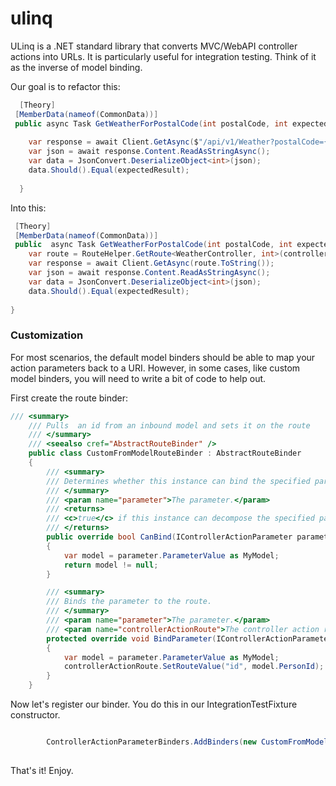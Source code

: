 # ulinq
ULinq is a .NET standard library that converts MVC/WebAPI controller actions into URLs. It is particularly useful for integration testing.  Think of it as the inverse of model binding.

Our goal is to refactor this:
```csharp
  [Theory]
 [MemberData(nameof(CommonData))]
 public async Task GetWeatherForPostalCode(int postalCode, int expectedResult){
  
    var response = await Client.GetAsync($"/api/v1/Weather?postalCode={postalCode}");
    var json = await response.Content.ReadAsStringAsync();
    var data = JsonConvert.DeserializeObject<int>(json);
    data.Should().Equal(expectedResult);
   
  } 
```
Into this:
``` csharp
 [Theory]
 [MemberData(nameof(CommonData))]
 public  async Task GetWeatherForPostalCode(int postalCode, int expectedResult){
    var route = RouteHelper.GetRoute<WeatherController, int>(controller => controller.GetByPostalCode(postalCode));
    var response = await Client.GetAsync(route.ToString());
    var json = await response.Content.ReadAsStringAsync();
    var data = JsonConvert.DeserializeObject<int>(json);
    data.Should().Equal(expectedResult);
   
}
```
### Customization

For most scenarios, the default model binders should be able to map your action parameters back to a URI.  However, in some cases, like custom model binders, you will need to write a bit of code to help out.

First create the route binder:
``` csharp
/// <summary>
    /// Pulls  an id from an inbound model and sets it on the route
    /// </summary>
    /// <seealso cref="AbstractRouteBinder" />
    public class CustomFromModelRouteBinder : AbstractRouteBinder
    {
        /// <summary>
        /// Determines whether this instance can bind the specified parameter.
        /// </summary>
        /// <param name="parameter">The parameter.</param>
        /// <returns>
        /// <c>true</c> if this instance can decompose the specified parameter; otherwise, <c>false</c>.
        /// </returns>
        public override bool CanBind(IControllerActionParameter parameter)
        {
            var model = parameter.ParameterValue as MyModel;
            return model != null;
        }

        /// <summary>
        /// Binds the parameter to the route.
        /// </summary>
        /// <param name="parameter">The parameter.</param>
        /// <param name="controllerActionRoute">The controller action route.</param>
        protected override void BindParameter(IControllerActionParameter parameter, IControllerActionRoute controllerActionRoute)
        {
            var model = parameter.ParameterValue as MyModel;
            controllerActionRoute.SetRouteValue("id", model.PersonId);
        }
    } 
```

Now let's register our binder. You do this in our IntegrationTestFixture constructor.
``` csharp

        ControllerActionParameterBinders.AddBinders(new CustomFromModelBinder());
       
```

That's it!  Enjoy.